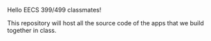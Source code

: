 Hello EECS 399/499 classmates!

This repository will host all the source code of the apps that we build together in class.
